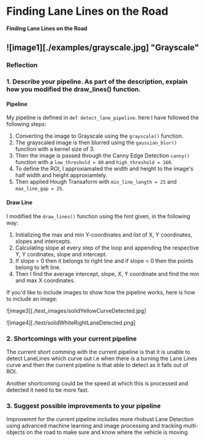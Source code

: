 # **Finding Lane Lines on the Road** 

**Finding Lane Lines on the Road**

[//]: # (Image References)

![image1][./examples/grayscale.jpg] "Grayscale"
---

### Reflection

### 1. Describe your pipeline. As part of the description, explain how you modified the draw_lines() function.

#### Pipeline
My pipeline is defined in `def detect_lane_pipeline`. here I have followed the following steps:
1. Converting the image to Grayscale using the `grayscale()` function.
2. The grayscaled image is then blurred using the `gaussian_blur()` function with a kernel size of 3.
3. Then the image is passed through the Canny Edge Detection `canny()` function with a `low_threshold = 80` and `high_threshold = 160`.
4. To define the ROI, I approxiamated the width and height to the image's half width and height approxiamtely. 
5. Then applied Hough Transaform with `min_line_length = 25` and `max_line_gap = 25`.

#### Draw Line
I modified the `draw_lines()` function using the hint given, in the following way: 
1. Initializing the max and min Y-coordinates and list of X, Y coordinates, slopes and intercepts. 
2. Calculating slope at every step of the loop and appending the respective Y, Y cordinates, slope and intercept.
3. If slope > 0 then it belongs to right line and if slope < 0 then the points belong to left line.
4. Then I find the average intercept, slope, X, Y coordinate and find the min and max X coordinates.


If you'd like to include images to show how the pipeline works, here is how to include an image: 

![image3][./test_images/solidYellowCurveDetected.jpg]

![image4][./test/solidWhiteRightLaneDetected.png]


### 2. Shortcomings with your current pipeline

The current short comming with the current pipeline is that it is unable to detect LaneLines which curve out i.e when there is a turning the Lane Lines curve and then the current pipeline is that able to detect as it falls out of ROI.

Another shortcoming could be the speed at which this is processed and detected it need to be more fast.


### 3. Suggest possible improvements to your pipeline

Improvemnt for the current pipeline includes more rhobust Lane Detection using advanced machine learning and image processing and tracking multi-objects on the road to make sure and know where the vehicle is moving.
